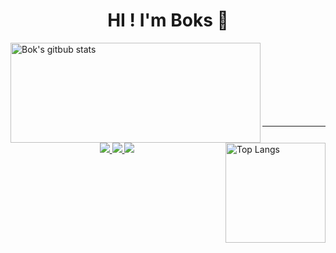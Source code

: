 <h1 align="center">HI ! I'm Boks
👋
</h1>

<div>
  
  <img align="left" alt="Bok's gitbub stats" src="https://github-readme-stats.vercel.app/api?username=kiboook&theme=transparent&hide=stars&show_icons=true&hide_border=true" width="400" height="160">
  
  <img align="right" alt="Top Langs" src="https://github-readme-stats.vercel.app/api/top-langs/?username=kiboook&langs_count=6&hide_border=true&theme=transparent&layout=compact&exclude_repo=Programmers,BaekJoon,LeetCode,nam-ki-bok.github.io,Awesome-Profile-README-templates" height="160">
  
</div>

<br><br><br><br><br><br><br>

---

<p align="center">
  
<a href="https://hits.seeyoufarm.com">
  <img src="https://hits.seeyoufarm.com/api/count/incr/badge.svg?url=https%3A%2F%2Fgithub.com%2Fkiboookk&count_bg=%2379C83D&title_bg=%23555555&icon=&icon_color=%23E7E7E7&title=hits&edge_flat=false">
  
<a href="https://solved.ac/nkb7714">
  <img src="http://mazassumnida.wtf/api/mini/generate_badge?boj=nkb7714">
  
<a href="https://kiboook.github.io/">
  <img src="http://img.shields.io/badge/blog-black?&logo=github">
  
</p>

